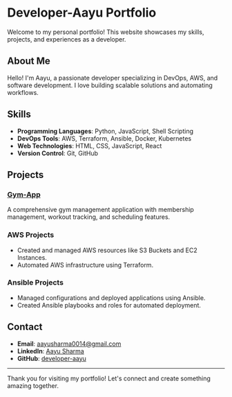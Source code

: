 # Developer-Aayu Portfolio

Welcome to my personal portfolio! This website showcases my skills, projects, and experiences as a developer.

## About Me
Hello! I'm Aayu, a passionate developer specializing in DevOps, AWS, and software development. I love building scalable solutions and automating workflows.

## Skills
- **Programming Languages**: Python, JavaScript, Shell Scripting
- **DevOps Tools**: AWS, Terraform, Ansible, Docker, Kubernetes
- **Web Technologies**: HTML, CSS, JavaScript, React
- **Version Control**: Git, GitHub

## Projects
### [Gym-App](https://github.com/developer-aayu/Gym-App)
A comprehensive gym management application with membership management, workout tracking, and scheduling features.

### AWS Projects
- Created and managed AWS resources like S3 Buckets and EC2 Instances.
- Automated AWS infrastructure using Terraform. 

### Ansible Projects
- Managed configurations and deployed applications using Ansible.
- Created Ansible playbooks and roles for automated deployment.

## Contact
- **Email**: [aayusharma0014@gmail.com](mailto:your.email@example.com)
- **LinkedIn**: [Aayu Sharma](https://www.linkedin.com/in/aayu-sharma-438566241)
- **GitHub**: [developer-aayu](https://github.com/developer-aayu)


---

Thank you for visiting my portfolio! Let's connect and create something amazing together.
